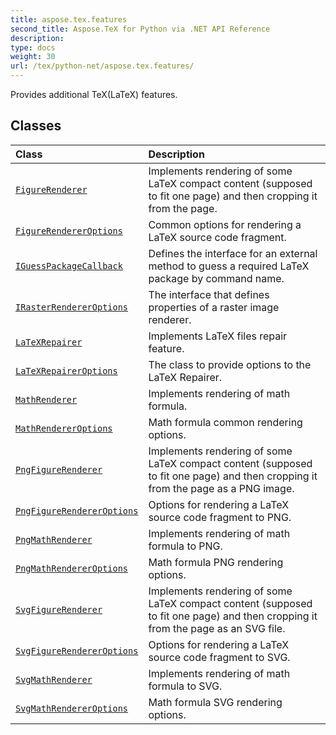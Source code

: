 ```yaml
---
title: aspose.tex.features
second_title: Aspose.TeX for Python via .NET API Reference
description: 
type: docs
weight: 30
url: /tex/python-net/aspose.tex.features/
---
```



Provides additional TeX(LaTeX) features.

## Classes
| Class | Description |
| :- | :- |
| [`FigureRenderer`](/tex/python-net/aspose.tex.features/figurerenderer/) | Implements rendering of some LaTeX compact content (supposed to fit one page) and then cropping it from the page. |
| [`FigureRendererOptions`](/tex/python-net/aspose.tex.features/figurerendereroptions/) | Common options for rendering a LaTeX source code fragment. |
| [`IGuessPackageCallback`](/tex/python-net/aspose.tex.features/iguesspackagecallback/) | Defines the interface for an external method to guess a required LaTeX package by command name. |
| [`IRasterRendererOptions`](/tex/python-net/aspose.tex.features/irasterrendereroptions/) | The interface that defines properties of a raster image renderer. |
| [`LaTeXRepairer`](/tex/python-net/aspose.tex.features/latexrepairer/) | Implements LaTeX files repair feature. |
| [`LaTeXRepairerOptions`](/tex/python-net/aspose.tex.features/latexrepaireroptions/) | The class to provide options to the LaTeX Repairer. |
| [`MathRenderer`](/tex/python-net/aspose.tex.features/mathrenderer/) | Implements rendering of math formula. |
| [`MathRendererOptions`](/tex/python-net/aspose.tex.features/mathrendereroptions/) | Math formula common rendering options. |
| [`PngFigureRenderer`](/tex/python-net/aspose.tex.features/pngfigurerenderer/) | Implements rendering of some LaTeX compact content (supposed to fit one page) and then cropping it from the page as a PNG image. |
| [`PngFigureRendererOptions`](/tex/python-net/aspose.tex.features/pngfigurerendereroptions/) | Options for rendering a LaTeX source code fragment to PNG. |
| [`PngMathRenderer`](/tex/python-net/aspose.tex.features/pngmathrenderer/) | Implements rendering of math formula to PNG. |
| [`PngMathRendererOptions`](/tex/python-net/aspose.tex.features/pngmathrendereroptions/) | Math formula PNG rendering options. |
| [`SvgFigureRenderer`](/tex/python-net/aspose.tex.features/svgfigurerenderer/) | Implements rendering of some LaTeX compact content (supposed to fit one page) and then cropping it from the page as an SVG file. |
| [`SvgFigureRendererOptions`](/tex/python-net/aspose.tex.features/svgfigurerendereroptions/) | Options for rendering a LaTeX source code fragment to SVG. |
| [`SvgMathRenderer`](/tex/python-net/aspose.tex.features/svgmathrenderer/) | Implements rendering of math formula to SVG. |
| [`SvgMathRendererOptions`](/tex/python-net/aspose.tex.features/svgmathrendereroptions/) | Math formula SVG rendering options. |
